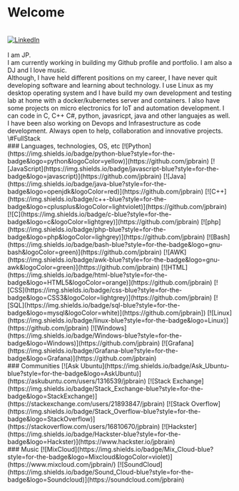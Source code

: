 <h1>Welcome</h1><br>
<a href="https://www.linkedin.com/in/juanpablojadue"><img src="https://img.shields.io/badge/LinkedIn-blue?style=flat-square&logo=linkedin" alt="LinkedIn"><br></a>
<br>
I am JP.<br>
I am currently working in building my Github profile and portfolio. I am also a DJ and I love music.<br>
Although, I have held different positions on my career, I have never quit developing software and learning about technology. 
I use Linux as my desktop operating system and I have build my own development and testing lab at home with a docker/kubernetes server and containers. 
I also have some projects on micro electronics for IoT and automation development. 
I can code in C, C++ C#, python, javasricpt, java and other languajes as well. I have been also working on Devops and Infrasestructure as code development.
Always open to help, collaboration and innovative projects.
\#FullStack 

<br>
### Languages, technologies, OS, etc
[![Python](https://img.shields.io/badge/python-blue?style=for-the-badge&logo=python&logoColor=yellow)](https://github.com/jpbrain)
[![JavaScript](https://img.shields.io/badge/javascript-blue?style=for-the-badge&logo=javascript)](https://github.com/jpbrain)
[![Java](https://img.shields.io/badge/java-blue?style=for-the-badge&logo=openjdk&logoColor=red)](https://github.com/jpbrain)
[![C++](https://img.shields.io/badge/c++-blue?style=for-the-badge&logo=cplusplus&logoColor=lightviolet)](https://github.com/jpbrain)
[![C](https://img.shields.io/badge/c-blue?style=for-the-badge&logo=c&logoColor=lightgrey)](https://github.com/jpbrain)
[![php](https://img.shields.io/badge/php-blue?style=for-the-badge&logo=php&logoColor=lighgrey)](https://github.com/jpbrain)
[![Bash](https://img.shields.io/badge/bash-blue?style=for-the-badge&logo=gnu-bash&logoColor=green)](https://github.com/jpbrain)
[![AWK](https://img.shields.io/badge/awk-blue?style=for-the-badge&logo=gnu-awk&logoColor=green)](https://github.com/jpbrain)
[![HTML](https://img.shields.io/badge/html-blue?style=for-the-badge&logo=HTML5&logoColor=orange)](https://github.com/jpbrain)
[![CSS](https://img.shields.io/badge/css-blue?style=for-the-badge&logo=CSS3&logoColor=lightgrey)](https://github.com/jpbrain)
[![SQL](https://img.shields.io/badge/sql-blue?style=for-the-badge&logo=mysql&logoColor=white)](https://github.com/jpbrain])
[![Linux](https://img.shields.io/badge/linux-blue?style=for-the-badge&logo=Linux)](https://github.com/jpbrain)
[![Windows](https://img.shields.io/badge/Windows-blue?style=for-the-badge&logo=Windows)](https://github.com/jpbrain)
[![Grafana](https://img.shields.io/badge/Grafana-blue?style=for-the-badge&logo=Grafana)](https://github.com/jpbrain)

<br>
### Communities
[![Ask Ubuntu](https://img.shields.io/badge/Ask_Ubuntu-blue?style=for-the-badge&logo=AskUbuntu)](https://askubuntu.com/users/1316539/jpbrain)
[![Stack Exchange](https://img.shields.io/badge/Stack_Exchange-blue?style=for-the-badge&logo=StackExchange)](https://stackexchange.com/users/21893847/jpbrain)
[![Stack Overflow](https://img.shields.io/badge/Stack_Overflow-blue?style=for-the-badge&logo=StackOverflow)](https://stackoverflow.com/users/16810670/jpbrain)
[![Hackster](https://img.shields.io/badge/Hackster-blue?style=for-the-badge&logo=Hackster)](https://www.hackster.io/jpbrain)
<br>
### Music
[![MixCloud](https://img.shields.io/badge/Mix_Cloud-blue?style=for-the-badge&logo=Mixcloud&logoColor=violet)](https://www.mixcloud.com/jpbrain/)
[![SoundCloud](https://img.shields.io/badge/Sound_Cloud-blue?style=for-the-badge&logo=Soundcloud)](https://soundcloud.com/jpbrain)









